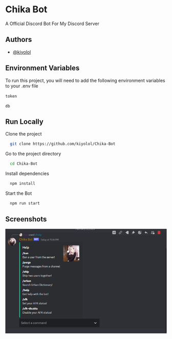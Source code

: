 
# Chika Bot

A Official Discord Bot For My Discord Server


## Authors

- [@kiyolol](https://www.github.com/kiyolol)


## Environment Variables

To run this project, you will need to add the following environment variables to your .env file

`token`

`db`


## Run Locally

Clone the project

```bash
  git clone https://github.com/kiyolol/Chika-Bot
```

Go to the project directory

```bash
  cd Chika-Bot
```

Install dependencies

```bash
  npm install
```

Start the Bot

```bash
  npm run start
```


## Screenshots

![Help Command](/.github/help-command.png)

